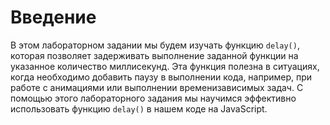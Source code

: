 # Введение

В этом лабораторном задании мы будем изучать функцию `delay()`, которая позволяет задерживать выполнение заданной функции на указанное количество миллисекунд. Эта функция полезна в ситуациях, когда необходимо добавить паузу в выполнении кода, например, при работе с анимациями или выполнении временизависимых задач. С помощью этого лабораторного задания мы научимся эффективно использовать функцию `delay()` в нашем коде на JavaScript.

